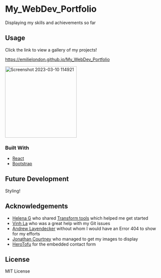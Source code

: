 # My_WebDev_Portfolio
Displaying my skills and achievements so far

## Usage
Click the link to view a gallery of my projects!

https://emilielondon.github.io/My_WebDev_Portfolio

<img width="233" alt="Screenshot 2023-03-10 114921" src="https://user-images.githubusercontent.com/91503119/224308763-a4ca60c7-bdec-484b-871b-09660ce77ea1.png">

### Built With

* [React](https://reactjs.org)
* [Bootstrap](https://getbootstrap.com/)

## Future Development
Styling!

## Acknowledgements
* [Helena G]() who shared [Transform tools](https://transform.tools/html-to-jsx) which helped me get started
* [Vinh La](https://github.com/VinhKietLa) who was a great help with my Git issues
* [Andrew Layendecker](https://github.com/ALayendecker) without whom I would have an Error 404 to show for my efforts
* [Jonathan Courtney](https://github.com/jjcourtney) who managed to get my images to display
* [HeroTofu](https://herotofu.com/solutions/guides/react-contact-form) for the embedded contact form

## License
MIT License
